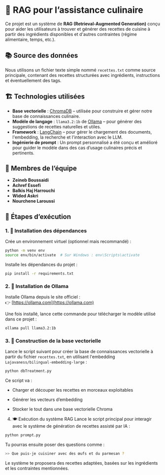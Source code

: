 # 🧠 RAG pour l’assistance culinaire

Ce projet est un système de **RAG (Retrieval-Augmented Generation)** conçu pour aider les utilisateurs à trouver et générer des recettes de cuisine à partir des ingrédients disponibles et d'autres contraintes (régime alimentaire, temps, etc.).

## 📚 Source des données

Nous utilisons un fichier texte simple nommé `recettes.txt` comme source principale, contenant des recettes structurées avec ingrédients, instructions et éventuellement des tags.

## 🏗️ Technologies utilisées

- **Base vectorielle** : [ChromaDB](https://www.trychroma.com/) – utilisée pour construire et gérer notre base de connaissances culinaire.
- **Modèle de langage** : `llama3.2:1b` de [Ollama](https://ollama.com/) – pour générer des suggestions de recettes naturelles et utiles.
- **Framework** : [LangChain](https://www.langchain.com/) – pour gérer le chargement des documents, l'embedding, la recherche et l'interaction avec le LLM.
- **Ingénierie de prompt** : Un prompt personnalisé a été conçu et amélioré pour guider le modèle dans des cas d’usage culinaires précis et pertinents.

## 👥 Membres de l’équipe

- **Zeineb Boussaidi**  
- **Achref Essefi**  
- **Balkis Haj Harrouchi**  
- **Wided Askri**  
- **Nourchene Laroussi**

## 🚀 Étapes d’exécution

### 1. 🔧 Installation des dépendances

Crée un environnement virtuel (optionnel mais recommandé) :

```bash
python -m venv env
source env/bin/activate  # Sur Windows : env\Scripts\activate
````
Installe les dépendances du projet :

```bash
pip install -r requirements.txt
````

### 2. 🤖 Installation de Ollama

Installe Ollama depuis le site officiel :  
👉 [https://ollama.com](https://ollama.com)

Une fois installé, lance cette commande pour télécharger le modèle utilisé dans ce projet :

```bash
ollama pull llama3.2:1b
````

### 3. 🧠 Construction de la base vectorielle

Lance le script suivant pour créer la base de connaissances vectorielle à partir du fichier `recettes.txt`, en utilisant l'embedding `Lajavaness/bilingual-embedding-large` :

```bash
python dbTreatment.py
````
Ce script va :

- Charger et découper les recettes en morceaux exploitables

- Générer les vecteurs d’embedding

- Stocker le tout dans une base vectorielle Chroma

4. 🍽️ Exécution du système RAG
Lance le script principal pour interagir avec le système de génération de recettes assisté par IA :

```bash
python prompt.py
````
Tu pourras ensuite poser des questions comme :
```bash
>> Que puis-je cuisiner avec des œufs et du parmesan ?
````
Le système te proposera des recettes adaptées, basées sur les ingrédients et les contraintes mentionnées.

